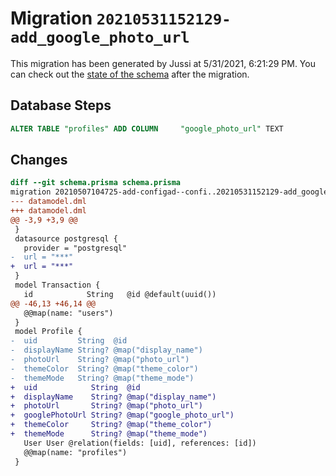 # Migration `20210531152129-add_google_photo_url`

This migration has been generated by Jussi at 5/31/2021, 6:21:29 PM.
You can check out the [state of the schema](./schema.prisma) after the migration.

## Database Steps

```sql
ALTER TABLE "profiles" ADD COLUMN     "google_photo_url" TEXT
```

## Changes

```diff
diff --git schema.prisma schema.prisma
migration 20210507104725-add-configad--confi..20210531152129-add_google_photo_url
--- datamodel.dml
+++ datamodel.dml
@@ -3,9 +3,9 @@
 }
 datasource postgresql {
   provider = "postgresql"
-  url = "***"
+  url = "***"
 }
 model Transaction {
   id            String   @id @default(uuid())
@@ -46,13 +46,14 @@
   @@map(name: "users")
 }
 model Profile {
-  uid         String  @id
-  displayName String? @map("display_name")
-  photoUrl    String? @map("photo_url")
-  themeColor  String? @map("theme_color")
-  themeMode   String? @map("theme_mode")
+  uid            String  @id
+  displayName    String? @map("display_name")
+  photoUrl       String? @map("photo_url")
+  googlePhotoUrl String? @map("google_photo_url")
+  themeColor     String? @map("theme_color")
+  themeMode      String? @map("theme_mode")
   User User @relation(fields: [uid], references: [id])
   @@map(name: "profiles")
 }
```


